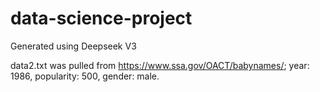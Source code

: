 # data-science-project

Generated using Deepseek V3

data2.txt was pulled from https://www.ssa.gov/OACT/babynames/; year: 1986, popularity: 500, gender: male.
